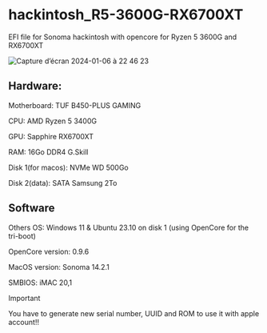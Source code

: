 # hackintosh_R5-3600G-RX6700XT
EFI file for Sonoma hackintosh with opencore for Ryzen 5 3600G and RX6700XT

![Capture d’écran 2024-01-06 à 22 46 23](https://github.com/gaiverstyle/hackintosh_R5-3600G-RX6700XT/assets/44124876/dfcfe2cf-d9c7-4077-b0b5-420bf6a4597b)


## Hardware:

Motherboard: TUF B450-PLUS GAMING

CPU: AMD Ryzen 5 3400G

GPU: Sapphire RX6700XT

RAM: 16Go DDR4 G.Skill

Disk 1(for macos): NVMe WD 500Go 

Disk 2(data): SATA Samsung 2To

## Software

Others OS: Windows 11 & Ubuntu 23.10 on disk 1 (using OpenCore for the tri-boot)

OpenCore version: 0.9.6

MacOS version: Sonoma 14.2.1

SMBIOS: iMAC 20,1   

> [!IMPORTANT]
>You have to generate new serial number, UUID and ROM to use it with apple account!!
